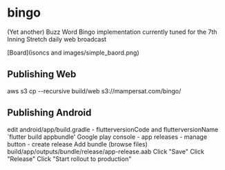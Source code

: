 # bingo

(Yet another) Buzz Word Bingo implementation currently tuned for the 7th Inning Stretch daily web broadcast

[Board](isoncs and images/simple_baord.png)
## Publishing Web
aws s3 cp --recursive build/web s3://mampersat.com/bingo/

## Publishing Android
edit android/app/build.gradle - flutterversionCode and flutterversionName
`flutter build appbundle'
Google play console - app releases - manage button - create release
Add bundle (browse files) build/app/outputs/bundle/release/app-release.aab
Click "Save"
Click "Release"
Click "Start rollout to production"